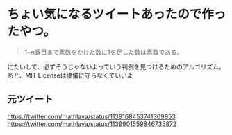 # ちょい気になるツイートあったので作ったやつ。
> 1~n番目まで素数をかけた数に1を足した数は素数である。

にたいして、必ずそうじゃないよっていう判例を見つけるためのアルゴリズム。  
あと、MIT Licenseは律儀に守らなくていいよ  

## 元ツイート
https://twitter.com/mathlava/status/1139168453741309953  
https://twitter.com/mathlava/status/1139901559846735872